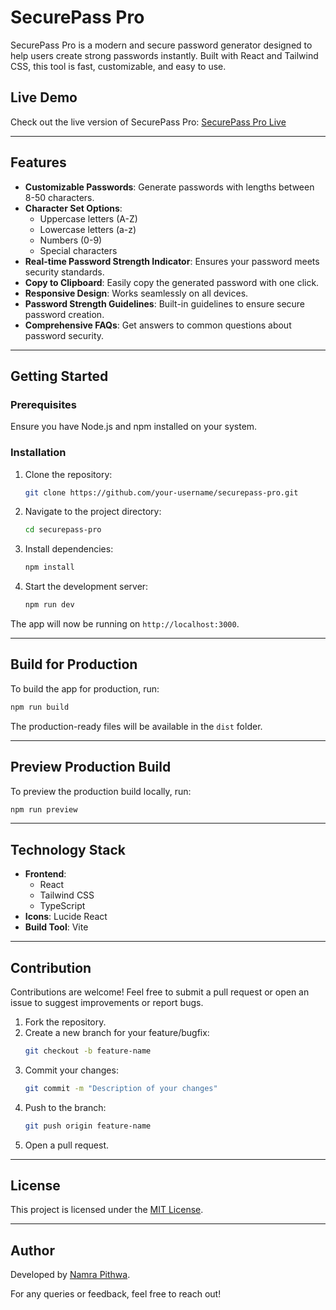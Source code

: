 # SecurePass Pro





SecurePass Pro is a modern and secure password generator designed to help users create strong passwords instantly. Built with React and Tailwind CSS, this tool is fast, customizable, and easy to use.

## Live Demo

Check out the live version of SecurePass Pro: [SecurePass Pro Live](https://nptechsecurepasspro.netlify.app/)

---

## Features

- **Customizable Passwords**: Generate passwords with lengths between 8-50 characters.
- **Character Set Options**:
  - Uppercase letters (A-Z)
  - Lowercase letters (a-z)
  - Numbers (0-9)
  - Special characters
- **Real-time Password Strength Indicator**: Ensures your password meets security standards.
- **Copy to Clipboard**: Easily copy the generated password with one click.
- **Responsive Design**: Works seamlessly on all devices.
- **Password Strength Guidelines**: Built-in guidelines to ensure secure password creation.
- **Comprehensive FAQs**: Get answers to common questions about password security.

---

## Getting Started

### Prerequisites

Ensure you have Node.js and npm installed on your system.

### Installation

1. Clone the repository:
   ```bash
   git clone https://github.com/your-username/securepass-pro.git
   ```

2. Navigate to the project directory:
   ```bash
   cd securepass-pro
   ```

3. Install dependencies:
   ```bash
   npm install
   ```

4. Start the development server:
   ```bash
   npm run dev
   ```

The app will now be running on `http://localhost:3000`.

---

## Build for Production

To build the app for production, run:

```bash
npm run build
```

The production-ready files will be available in the `dist` folder.

---

## Preview Production Build

To preview the production build locally, run:

```bash
npm run preview
```

---

## Technology Stack

- **Frontend**:
  - React
  - Tailwind CSS
  - TypeScript
- **Icons**: Lucide React
- **Build Tool**: Vite

---

## Contribution

Contributions are welcome! Feel free to submit a pull request or open an issue to suggest improvements or report bugs.

1. Fork the repository.
2. Create a new branch for your feature/bugfix:
   ```bash
   git checkout -b feature-name
   ```
3. Commit your changes:
   ```bash
   git commit -m "Description of your changes"
   ```
4. Push to the branch:
   ```bash
   git push origin feature-name
   ```
5. Open a pull request.

---

## License

This project is licensed under the [MIT License](LICENSE).

---

## Author

Developed by [Namra Pithwa](https://www.linkedin.com/in/namra-pithwa/).

For any queries or feedback, feel free to reach out!
